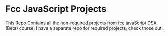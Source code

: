 # Fcc JavaScript Projects
This Repo Contains all the non-required projects from fcc javaScript DSA (Beta) course. I have a separate repo for required projects, check those out.  